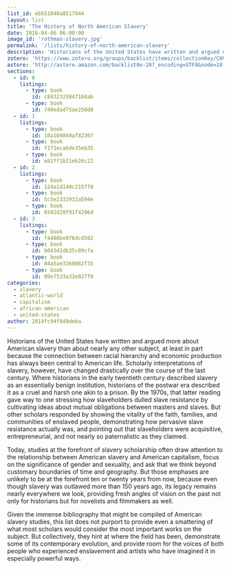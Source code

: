 ```yaml
---
list_id: eb551040a8517944
layout: list
title: 'The History of North American Slavery'
date: 2016-04-06 06:00:00
image_id: 'rothman-slavery.jpg'
permalink: '/lists/history-of-north-american-slavery'
description: 'Historians of the United States have written and argued more about American slavery than about nearly any other subject, and yet scholarly interpretations of slavery have changed drastically over the course of the last century.  This list does not purport to provide even a smattering of what most scholars would consider the most important works on the subject. But collectively, they hint at where the field has been, demonstrate some of its contemporary evolution, and provide room for the voices of both people who experienced enslavement and artists who have imagined it in especially powerful ways.'
zotero: 'https://www.zotero.org/groups/backlist/items/collectionKey/CHVABZPQ/itemKey/FFFV4WEW'
astore: 'http://astore.amazon.com/backlist0e-20?_encoding=UTF8&node=18'
sections: 
  - id: 0
    listings:
      - type: book
        id: c8432325847184ab
      - type: book
        id: 740edad75ae250d0
  - id: 1
    listings:
      - type: book
        id: 10a169849af8236f
      - type: book
        id: f1f1ecabde35eb35
      - type: book
        id: e81ff1b21eb26c22
  - id: 2
    listings:
      - type: book
        id: 124a1d140c2157f0
      - type: book
        id: 5c5e2332932a594e
      - type: book
        id: 6502d20f91f4296d
  - id: 3
    listings:
      - type: book
        id: f4480be976dcd502
      - type: book
        id: b04341db35c09cfa
      - type: book
        id: 84a5ae3260862f35
      - type: book
        id: 09e7533a33e027f9
categories:
  - slavery
  - atlantic-world
  - capitalism
  - african-american
  - united-states
author: 2014fc94f049deba
---
```

Historians of the United States have written and argued more about American slavery than about nearly any other subject, at least in part because the connection between racial hierarchy and economic production has always been central to American life. Scholarly interpretations of slavery, however, have changed drastically over the course of the last century. Where historians in the early twentieth century described slavery as an essentially benign institution, historians of the postwar era described it as a cruel and harsh one akin to a prison. By the 1970s, that latter reading gave way to one stressing how slaveholders dulled slave resistance by cultivating ideas about mutual obligations between masters and slaves. But other scholars responded by showing the vitality of the faith, families, and communities of enslaved people, demonstrating how pervasive slave resistance actually was, and pointing out that slaveholders were acquisitive, entrepreneurial, and not nearly so paternalistic as they claimed.

Today, studies at the forefront of slavery scholarship often draw attention to the relationship between American slavery and American capitalism, focus on the significance of gender and sexuality, and ask that we think beyond customary boundaries of time and geography. But those emphases are unlikely to be at the forefront ten or twenty years from now, because even though slavery was outlawed more than 150 years ago, its legacy remains nearly everywhere we look, providing fresh angles of vision on the past not only for historians but for novelists and filmmakers as well.
 
Given the immense bibliography that might be compiled of American slavery studies, this list does not purport to provide even a smattering of what most scholars would consider the most important works on the subject. But collectively, they hint at where the field has been, demonstrate some of its contemporary evolution, and provide room for the voices of both people who experienced enslavement and artists who have imagined it in especially powerful ways.
